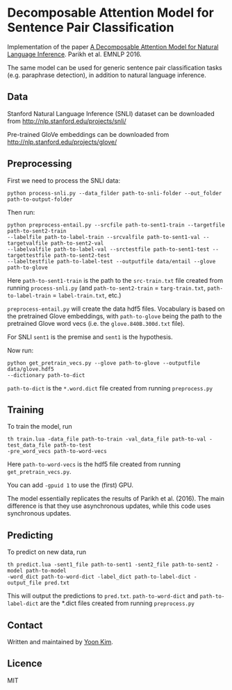 # Decomposable Attention Model for Sentence Pair Classification

Implementation of the paper [A Decomposable Attention Model for Natural Language Inference](https://arxiv.org/abs/1606.01933). Parikh et al. EMNLP 2016.

The same model can be used for generic sentence pair classification tasks (e.g. paraphrase detection), in addition to natural language inference.

## Data
Stanford Natural Language Inference (SNLI) dataset can be downloaded from http://nlp.stanford.edu/projects/snli/

Pre-trained GloVe embeddings can be downloaded from http://nlp.stanford.edu/projects/glove/

## Preprocessing
First we need to process the SNLI data:
```
python process-snli.py --data_filder path-to-snli-folder --out_folder path-to-output-folder
```

Then run:
```
python preprocess-entail.py --srcfile path-to-sent1-train --targetfile path-to-sent2-train
--labelfile path-to-label-train --srcvalfile path-to-sent1-val --targetvalfile path-to-sent2-val
--labelvalfile path-to-label-val --srctestfile path-to-sent1-test --targettestfile path-to-sent2-test
--labeltestfile path-to-label-test --outputfile data/entail --glove path-to-glove
```
Here `path-to-sent1-train` is the path to the `src-train.txt` file created from running `process-snli.py` (and `path-to-sent2-train` = `targ-train.txt`, `path-to-label-train` = `label-train.txt`, etc.)

`preprocess-entail.py` will create the data hdf5 files. Vocabulary is based on the pretrained Glove embeddings,
with `path-to-glove` being the path to the pretrained Glove word vecs (i.e. the `glove.840B.300d.txt`
file).

For SNLI `sent1` is the premise and `sent1` is the hypothesis.

Now run:
```
python get_pretrain_vecs.py --glove path-to-glove --outputfile data/glove.hdf5
--dictionary path-to-dict
```
`path-to-dict` is the `*.word.dict` file created from running `preprocess.py`

## Training
To train the model, run 
```
th train.lua -data_file path-to-train -val_data_file path-to-val -test_data_file path-to-test
-pre_word_vecs path-to-word-vecs
```
Here `path-to-word-vecs` is the hdf5 file created from running `get_pretrain_vecs.py`.

You can add `-gpuid 1` to use the (first) GPU.

The model essentially replicates the results of Parikh et al. (2016). The main difference is that
they use asynchronous updates, while this code uses synchronous updates.

## Predicting
To predict on new data, run
```
th predict.lua -sent1_file path-to-sent1 -sent2_file path-to-sent2 -model path-to-model
-word_dict path-to-word-dict -label_dict path-to-label-dict -output_file pred.txt
```
This will output the predictions to `pred.txt`. `path-to-word-dict` and `path-to-label-dict` are the
*.dict files created from running `preprocess.py`

## Contact

Written and maintained by <a href="http://yoon.io">Yoon Kim</a>.

## Licence
MIT
